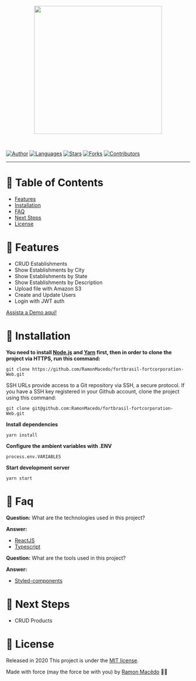 <p align="center">
   <img src="https://i.ibb.co/vk18gkt/losgo.png" width="350"/>
</p>

<br />

[![Author](https://img.shields.io/badge/author-RamonMacedo-121210?style=flat-square)](https://github.com/RamonMacedo)
[![Languages](https://img.shields.io/github/languages/count/RamonMacedo/fortbrasil-fortcorporation-Web?color=%23121210&style=flat-square)](#)
[![Stars](https://img.shields.io/github/stars/RamonMacedo/fortbrasil-fortcorporation-Web?color=121210&style=flat-square)](https://github.com/RamonMacedo/fortbrasil-fortcorporation-Web/stargazers)
[![Forks](https://img.shields.io/github/forks/RamonMacedo/fortbrasil-fortcorporation-Web?color=%23121210&style=flat-square)](https://github.com/RamonMacedo/fortbrasil-fortcorporation-Web/network/members)
[![Contributors](https://img.shields.io/github/contributors/RamonMacedo/fortbrasil-fortcorporation-Web?color=121210&style=flat-square)](https://github.com/RamonMacedo/fortbrasil-fortcorporation-Web/graphs/contributors)

---

# :pushpin: Table of Contents

* [Features](#rocket-features)
* [Installation](#construction_worker-installation)
* [FAQ](#postbox-faq)
* [Next Steps](#construction-next-steps)
* [License](#closed_book-license)

# :rocket: Features

* CRUD Establishments
* Show Establishments by City
* Show Establishments by State
* Show Establishments by Description
* Upload file with Amazon S3 
* Create and Update Users
* Login with JWT auth

<a href="https://youtu.be/k6Iomjg6btg" target="_blank" align="center">Assista a Demo aqui!</a>

# :construction_worker: Installation

**You need to install [Node.js](https://nodejs.org/en/download/) and [Yarn](https://yarnpkg.com/) first, then in order to clone the project via HTTPS, run this command:**

```
git clone https://github.com/RamonMacedo/fortbrasil-fortcorporation-Web.git
```

SSH URLs provide access to a Git repository via SSH, a secure protocol. If you have a SSH key registered in your Github account, clone the project using this command:

```
git clone git@github.com:RamonMacedo/fortbrasil-fortcorporation-Web.git
```

**Install dependencies**

```
yarn install
```

**Configure the ambient variables with .ENV**

```
process.env.VARIABLES
```

**Start development server**

```
yarn start
```

# :postbox: Faq

**Question:** What are the technologies used in this project?

**Answer:**

* [ReactJS](https://pt-br.reactjs.org)
* [Typescript](https://www.typescriptlang.org)

**Question:** What are the tools used in this project?

**Answer:**
* [Styled-components](https://styled-components.com)

# :construction: Next Steps

* CRUD Products

# :closed_book: License

Released in 2020
This project is under the [MIT license](https://github.com/RamonMacedo/fortbrasil-fortcorporation-Web/master/LICENSE).

Made with force (may the force be with you) by [Ramon Macêdo](https://github.com/RamonMacedo) 🖤🚀
